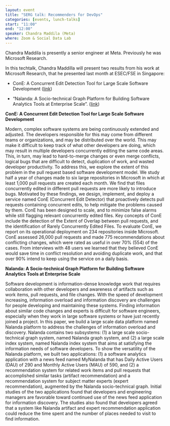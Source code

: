```yaml
---
layout: event
title: "SERG talk: Recommenders for DevOps"
categories: [events, lunch-talks]
start: "11:00"
end: "12:00"
speaker: Chandra Maddila (Meta)
where: Zoom & Social Data Lab
---
```


Chandra Maddila is presently a senior engineer at Meta. Previously he was Microsoft Research.

In this techtalk, Chandra Maddilla will present two results from his work at Microsoft Research, that he presented last month at ESEC/FSE in Singapore:

- ConE: A Concurrent Edit Detection Tool for Large Scale Software Development ([link](https://2022.esec-fse.org/details/fse-2022-journal-first/21/ConE-A-Concurrent-Edit-Detection-Tool-for-Large-Scale-Software-Development))

- “Nalanda: A Socio-technical Graph Platform for Building Software Analytics Tools at Enterprise Scale”. ([link](https://2022.esec-fse.org/details/fse-2022-industry/11/Nalanda-A-Socio-technical-Graph-Platform-for-Building-Software-Analytics-Tools-at-En))

**ConE: A Concurrent Edit Detection Tool for Large Scale Software Development**

Modern, complex software systems are being continuously extended and adjusted. The developers responsible for this may come from different teams or organizations, and may be distributed over the world. This may make it difficult to keep track of what other developers are doing, which may result in multiple developers concurrently editing the same code areas. This, in turn, may lead to hard-to-merge changes or even merge conflicts, logical bugs that are difficult to detect, duplication of work, and wasted developer productivity. To address this, we explore the extent of this problem in the pull request based software development model. We study half a year of changes made to six large repositories in Microsoft in which at least 1,000 pull requests are created each month. We find that files concurrently edited in different pull requests are more likely to introduce bugs. Motivated by these findings, we design, implement, and deploy a service named ConE (Concurrent Edit Detector) that proactively detects pull requests containing concurrent edits, to help mitigate the problems caused by them. ConE has been designed to scale, and to minimize false alarms while still flagging relevant concurrently edited files. Key concepts of ConE include the detection of the Extent of Overlap between pull requests, and the identification of Rarely Concurrently Edited Files. To evaluate ConE, we report on its operational deployment on 234 repositories inside Microsoft. ConE assessed 26,000 pull requests and made 775 recommendations about conflicting changes, which were rated as useful in over 70% (554) of the cases. From interviews with 48 users we learned that they believed ConE would save time in conflict resolution and avoiding duplicate work, and that over 90% intend to keep using the service on a daily basis.

**Nalanda: A Socio-technical Graph Platform for Building Software Analytics Tools at Enterprise Scale**

Software development is information-dense knowledge work that requires collaboration with other developers and awareness of artifacts such as work items, pull requests, and file changes. With the speed of development increasing, information overload and information discovery are challenges for people developing and maintaining these systems. Finding information about similar code changes and experts is difficult for software engineers, especially when they work in large software systems or have just recently joined a project. In this paper, we build a large scale data platform named Nalanda platform to address the challenges of information overload and discovery. Nalanda contains two subsystems: (1) a large scale socio-technical graph system, named Nalanda graph system, and (2) a large scale index system, named Nalanda index system that aims at satisfying the information needs of software developers. To show the versatility of the Nalanda platform, we built two applications: (1) a software analytics application with a news feed named MyNalanda that has Daily Active Users (DAU) of 290 and Monthly Active Users (MAU) of 590, and (2) a recommendation system for related work items and pull requests that accomplished similar tasks (artifact recommendation) and a recommendation system for subject matter experts (expert recommendation), augmented by the Nalanda socio-technical graph. Initial studies of the two applications found that developers and engineering managers are favorable toward continued use of the news feed application for information discovery. The studies also found that developers agreed that a system like Nalanda artifact and expert recommendation application could reduce the time spent and the number of places needed to visit to find information.